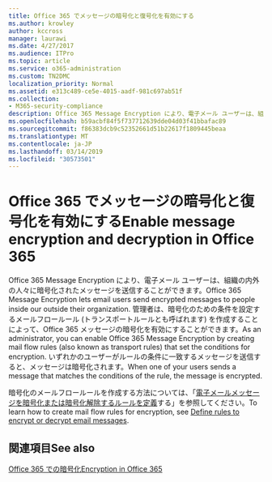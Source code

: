 ```yaml
---
title: Office 365 でメッセージの暗号化と復号化を有効にする
ms.author: krowley
author: kccross
manager: laurawi
ms.date: 4/27/2017
ms.audience: ITPro
ms.topic: article
ms.service: o365-administration
ms.custom: TN2DMC
localization_priority: Normal
ms.assetid: e313c489-ce5e-4015-aadf-981c697ab51f
ms.collection:
- M365-security-compliance
description: Office 365 Message Encryption により、電子メール ユーザーは、組織の内外の人々に暗号化されたメッセージを送信することができます。 管理者は、暗号化のための条件を設定するメールフロールール (トランスポートルールとも呼ばれます) を作成することによって、Office 365 メッセージの暗号化を有効にすることができます。
ms.openlocfilehash: b59acbf84f5f737712639dde04d03f41bbafac89
ms.sourcegitcommit: f86383dcb9c52352661d51b22617f1809445beaa
ms.translationtype: MT
ms.contentlocale: ja-JP
ms.lasthandoff: 03/14/2019
ms.locfileid: "30573501"
---
```

# <a name="enable-message-encryption-and-decryption-in-office-365"></a><span data-ttu-id="629fb-104">Office 365 でメッセージの暗号化と復号化を有効にする</span><span class="sxs-lookup"><span data-stu-id="629fb-104">Enable message encryption and decryption in Office 365</span></span>

<span data-ttu-id="629fb-105">Office 365 Message Encryption により、電子メール ユーザーは、組織の内外の人々に暗号化されたメッセージを送信することができます。</span><span class="sxs-lookup"><span data-stu-id="629fb-105">Office 365 Message Encryption lets email users send encrypted messages to people inside our outside their organization.</span></span> <span data-ttu-id="629fb-106">管理者は、暗号化のための条件を設定するメールフロールール (トランスポートルールとも呼ばれます) を作成することによって、Office 365 メッセージの暗号化を有効にすることができます。</span><span class="sxs-lookup"><span data-stu-id="629fb-106">As an administrator, you can enable Office 365 Message Encryption by creating mail flow rules (also known as transport rules) that set the conditions for encryption.</span></span> <span data-ttu-id="629fb-107">いずれかのユーザーがルールの条件に一致するメッセージを送信すると、メッセージは暗号化されます。</span><span class="sxs-lookup"><span data-stu-id="629fb-107">When one of your users sends a message that matches the conditions of the rule, the message is encrypted.</span></span>
  
<span data-ttu-id="629fb-108">暗号化のメールフロールールを作成する方法については、「[電子メールメッセージを暗号化または暗号化解除するルールを定義](https://go.microsoft.com/fwlink/p/?LinkID=402846)する」を参照してください。</span><span class="sxs-lookup"><span data-stu-id="629fb-108">To learn how to create mail flow rules for encryption, see [Define rules to encrypt or decrypt email messages](https://go.microsoft.com/fwlink/p/?LinkID=402846).</span></span>
  
## <a name="see-also"></a><span data-ttu-id="629fb-109">関連項目</span><span class="sxs-lookup"><span data-stu-id="629fb-109">See also</span></span>

[<span data-ttu-id="629fb-110">Office 365 での暗号化</span><span class="sxs-lookup"><span data-stu-id="629fb-110">Encryption in Office 365</span></span>](https://go.microsoft.com/fwlink/p/?LinkID=392525)

